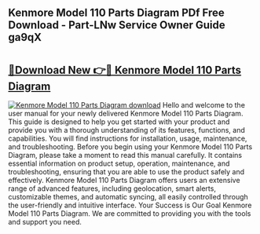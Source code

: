 ## Kenmore Model 110 Parts Diagram PDf Free Download - Part-LNw Service Owner Guide ga9qX

# <h2><a href="http://dfkyqh.blite.top/?on=Kenmore+Model+110+Parts+Diagram">🔗Download New 👉🔴 Kenmore Model 110 Parts Diagram</a></h2>

[![Kenmore Model 110 Parts Diagram download](https://i.imgur.com/lujVjoI.png)](http://dfkyqh.blite.top/?on=Kenmore+Model+110+Parts+Diagram)
Hello and welcome to the user manual for your newly delivered Kenmore Model 110 Parts Diagram. This guide is designed to help you get started with your product and provide you with a thorough understanding of its features, functions, and capabilities. You will find instructions for installation, usage, maintenance, and troubleshooting. Before you begin using your Kenmore Model 110 Parts Diagram, please take a moment to read this manual carefully. It contains essential information on product setup, operation, maintenance, and troubleshooting, ensuring that you are able to use the product safely and effectively. Kenmore Model 110 Parts Diagram offers users an extensive range of advanced features, including geolocation, smart alerts, customizable themes, and automatic syncing, all easily controlled through the user-friendly and intuitive interface. Your Success is Our Goal Kenmore Model 110 Parts Diagram. We are committed to providing you with the tools and support you need.
